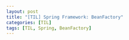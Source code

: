 ```yaml
---
layout: post
title: "[TIL] Spring Framework: BeanFactory"
categories: [TIL]
tags: [TIL, Spring, BeanFactory]
---
```



